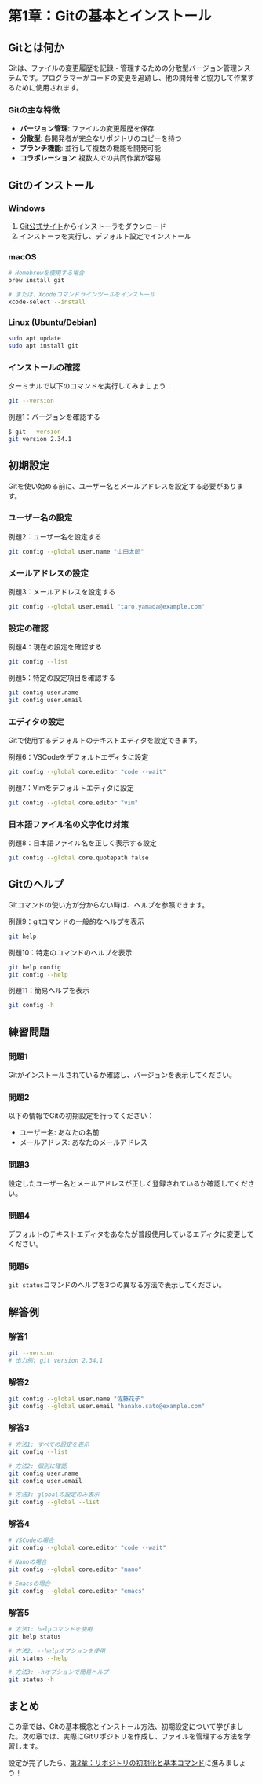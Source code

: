 # 第1章：Gitの基本とインストール

## Gitとは何か

Gitは、ファイルの変更履歴を記録・管理するための分散型バージョン管理システムです。プログラマーがコードの変更を追跡し、他の開発者と協力して作業するために使用されます。

### Gitの主な特徴

- **バージョン管理**: ファイルの変更履歴を保存
- **分散型**: 各開発者が完全なリポジトリのコピーを持つ
- **ブランチ機能**: 並行して複数の機能を開発可能
- **コラボレーション**: 複数人での共同作業が容易

## Gitのインストール

### Windows
1. [Git公式サイト](https://git-scm.com/)からインストーラをダウンロード
2. インストーラを実行し、デフォルト設定でインストール

### macOS
```bash
# Homebrewを使用する場合
brew install git

# または、Xcodeコマンドラインツールをインストール
xcode-select --install
```

### Linux (Ubuntu/Debian)
```bash
sudo apt update
sudo apt install git
```

### インストールの確認

ターミナルで以下のコマンドを実行してみましょう：

```bash
git --version
```

例題1：バージョンを確認する
```bash
$ git --version
git version 2.34.1
```

## 初期設定

Gitを使い始める前に、ユーザー名とメールアドレスを設定する必要があります。

### ユーザー名の設定

例題2：ユーザー名を設定する
```bash
git config --global user.name "山田太郎"
```

### メールアドレスの設定

例題3：メールアドレスを設定する
```bash
git config --global user.email "taro.yamada@example.com"
```

### 設定の確認

例題4：現在の設定を確認する
```bash
git config --list
```

例題5：特定の設定項目を確認する
```bash
git config user.name
git config user.email
```

### エディタの設定

Gitで使用するデフォルトのテキストエディタを設定できます。

例題6：VSCodeをデフォルトエディタに設定
```bash
git config --global core.editor "code --wait"
```

例題7：Vimをデフォルトエディタに設定
```bash
git config --global core.editor "vim"
```

### 日本語ファイル名の文字化け対策

例題8：日本語ファイル名を正しく表示する設定
```bash
git config --global core.quotepath false
```

## Gitのヘルプ

Gitコマンドの使い方が分からない時は、ヘルプを参照できます。

例題9：gitコマンドの一般的なヘルプを表示
```bash
git help
```

例題10：特定のコマンドのヘルプを表示
```bash
git help config
git config --help
```

例題11：簡易ヘルプを表示
```bash
git config -h
```

## 練習問題

### 問題1
Gitがインストールされているか確認し、バージョンを表示してください。

### 問題2
以下の情報でGitの初期設定を行ってください：
- ユーザー名: あなたの名前
- メールアドレス: あなたのメールアドレス

### 問題3
設定したユーザー名とメールアドレスが正しく登録されているか確認してください。

### 問題4
デフォルトのテキストエディタをあなたが普段使用しているエディタに変更してください。

### 問題5
`git status`コマンドのヘルプを3つの異なる方法で表示してください。

## 解答例

### 解答1
```bash
git --version
# 出力例: git version 2.34.1
```

### 解答2
```bash
git config --global user.name "佐藤花子"
git config --global user.email "hanako.sato@example.com"
```

### 解答3
```bash
# 方法1: すべての設定を表示
git config --list

# 方法2: 個別に確認
git config user.name
git config user.email

# 方法3: globalの設定のみ表示
git config --global --list
```

### 解答4
```bash
# VSCodeの場合
git config --global core.editor "code --wait"

# Nanoの場合
git config --global core.editor "nano"

# Emacsの場合
git config --global core.editor "emacs"
```

### 解答5
```bash
# 方法1: helpコマンドを使用
git help status

# 方法2: --helpオプションを使用
git status --help

# 方法3: -hオプションで簡易ヘルプ
git status -h
```

## まとめ

この章では、Gitの基本概念とインストール方法、初期設定について学びました。次の章では、実際にGitリポジトリを作成し、ファイルを管理する方法を学習します。

設定が完了したら、[第2章：リポジトリの初期化と基本コマンド](chapter2-repository.md)に進みましょう！